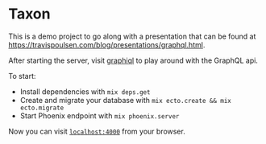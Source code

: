 # Taxon

This is a demo project to go along with a presentation that can be found at https://travispoulsen.com/blog/presentations/graphql.html.

After starting the server, visit [graphiql](http://localhost:4000/graphiql) to play around with the GraphQL api.

To start:

  * Install dependencies with `mix deps.get`
  * Create and migrate your database with `mix ecto.create && mix ecto.migrate`
  * Start Phoenix endpoint with `mix phoenix.server`

Now you can visit [`localhost:4000`](http://localhost:4000) from your browser.

